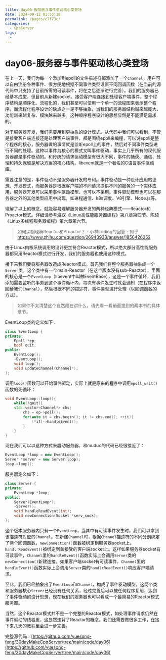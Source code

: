```yaml
---
title: day06-服务器与事件驱动核心类登场
date: 2024-09-12 01:53:18
permalink: /pages/c7f73c/
categories:
  - CppServer
tags:
  - 
---
```

# day06-服务器与事件驱动核心类登场

在上一天，我们为每一个添加到epoll的文件描述符都添加了一个`Channel`，用户可以自由注册各种事件、很方便地根据不同事件类型设置不同回调函数（在当前的源代码中只支持了目前所需的可读事件，将在之后逐渐进行完善）。我们的服务器已经基本成型，但目前从新建socket、接受客户端连接到处理客户端事件，整个程序结构是顺序化、流程化的，我们甚至可以使用一个单一的流程图来表示整个程序。而流程化程序设计的缺点之一是不够抽象，当我们的服务器结构越来越庞大、功能越来越复杂、模块越来越多，这种顺序程序设计的思想显然是不能满足需求的。

对于服务器开发，我们需要用到更抽象的设计模式。从代码中我们可以看到，不管是接受客户端连接还是处理客户端事件，都是围绕epoll来编程，可以说epoll是整个程序的核心，服务器做的事情就是监听epoll上的事件，然后对不同事件类型进行不同的处理。这种以事件为核心的模式又叫事件驱动，事实上几乎所有的现代服务器都是事件驱动的。和传统的请求驱动模型有很大不同，事件的捕获、通信、处理和持久保留是解决方案的核心结构。libevent就是一个著名的C语言事件驱动库。

需要注意的是，事件驱动不是服务器开发的专利。事件驱动是一种设计应用的思想、开发模式，而服务器是根据客户端的不同请求提供不同的服务的一个实体应用，服务器开发可以采用事件驱动模型、也可以不采用。事件驱动模型也可以在服务器之外的其他类型应用中出现，如进程通信、k8s调度、V8引擎、Node.js等。

理解了以上的概念，就能容易理解服务器开发的两种经典模式——Reactor和Proactor模式。详细请参考游双《Linux高性能服务器编程》第八章第四节、陈硕《Linux多线程服务器编程》第六章第六节。

> 如何深刻理解Reactor和Proactor？ - 小林coding的回答 - 知乎
https://www.zhihu.com/question/26943938/answer/1856426252

由于Linux内核系统调用的设计更加符合Reactor模式，所以绝大部分高性能服务器都采用Reactor模式进行开发，我们的服务器也使用这种模式。

接下来我们要将服务器改造成Reactor模式。首先我们将整个服务器抽象成一个`Server`类，这个类中有一个main-Reactor（在这个版本没有sub-Reactor），里面的核心是一个`EventLoop`（libevent中叫做EventBase），这是一个事件循环，我们添加需要监听的事务到这个事件循环内，每次有事件发生时就会通知（在程序中返回给我们`Channel`），然后根据不同的描述符、事件类型进行处理（以回调函数的方式）。
> 如果你不太清楚这个自然段在讲什么，请先看一看前面提到的两本书的具体章节。

EventLoop类的定义如下：
```cpp
class EventLoop {
private:
    Epoll *ep;
    bool quit;
public:
    EventLoop();
    ~EventLoop();
    void loop();
    void updateChannel(Channel*);
};
```
调用`loop()`函数可以开始事件驱动，实际上就是原来的程序中调用`epoll_wait()`函数的死循环：
```cpp
void EventLoop::loop(){
    while(!quit){
    std::vector<Channel*> chs;
        chs = ep->poll();
        for(auto it = chs.begin(); it != chs.end(); ++it){
            (*it)->handleEvent();
        }
    }
}
```
现在我们可以以这种方式来启动服务器，和muduo的代码已经很接近了：
```cpp
EventLoop *loop = new EventLoop();
Server *server = new Server(loop);
loop->loop();
```
服务器定义如下：
```cpp
class Server {
private:
    EventLoop *loop;
public:
    Server(EventLoop*);
    ~Server();
    void handleReadEvent(int);
    void newConnection(Socket *serv_sock);
};
```
这个版本服务器内只有一个`EventLoop`，当其中有可读事件发生时，我们可以拿到该描述符对应的`Channel`。在新建`Channel`时，根据`Channel`描述符的不同分别绑定了两个回调函数，`newConnection()`函数被绑定到服务器socket上，`handlrReadEvent()`被绑定到新接受的客户端socket上。这样如果服务器socket有可读事件，`Channel`里的`handleEvent()`函数实际上会调用`Server`类的`newConnection()`新建连接。如果客户端socket有可读事件，`Channel`里的`handleEvent()`函数实际上会调用`Server`类的`handlrReadEvent()`响应客户端请求。

至此，我们已经抽象出了`EventLoop`和`Channel`，构成了事件驱动模型。这两个类和服务器核心`Server`已经没有任何关系，经过完善后可以被任何程序复用，达到了事件驱动的设计思想，现在我们的服务器也可以看成一个最简易的Reactor模式服务器。

当然，这个Reactor模式并不是一个完整的Reactor模式，如处理事件请求仍然在事件驱动的线程里，这显然违背了Reactor的概念。我们还需要做很多工作，在接下来几天的教程里会进一步完善。


完整源代码：[https://github.com/yuesong-feng/30dayMakeCppServer/tree/main/code/day06](https://github.com/yuesong-feng/30dayMakeCppServer/tree/main/code/day06)
